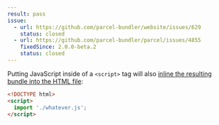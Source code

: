 ```yaml
---
result: pass
issue:
  - url: https://github.com/parcel-bundler/website/issues/629
    status: closed
  - url: https://github.com/parcel-bundler/parcel/issues/4855
    fixedSince: 2.0.0-beta.2
    status: closed
---
```


Putting JavaScript inside of a `<script>` tag will also [inline the resulting bundle into the HTML file](https://parceljs.org/languages/html#inline-scripts-and-styles):

```html
<!DOCTYPE html>
<script>
  import './whatever.js';
</script>
```
